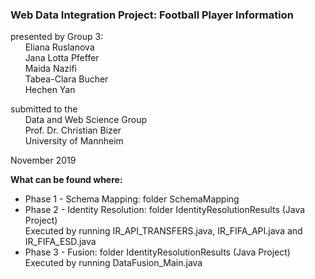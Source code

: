 ###  Web Data Integration Project: Football Player Information

presented by Group 3:  
&nbsp;&nbsp;&nbsp;&nbsp;&nbsp;&nbsp;Eliana Ruslanova   
&nbsp;&nbsp;&nbsp;&nbsp;&nbsp;&nbsp;Jana Lotta Pfeffer   
&nbsp;&nbsp;&nbsp;&nbsp;&nbsp;&nbsp;Maida Nazifi    
&nbsp;&nbsp;&nbsp;&nbsp;&nbsp;&nbsp;Tabea-Clara Bucher     
&nbsp;&nbsp;&nbsp;&nbsp;&nbsp;&nbsp;Hechen Yan     

submitted to the     
&nbsp;&nbsp;&nbsp;&nbsp;&nbsp;&nbsp;Data and Web Science Group      
&nbsp;&nbsp;&nbsp;&nbsp;&nbsp;&nbsp;Prof. Dr. Christian Bizer      
&nbsp;&nbsp;&nbsp;&nbsp;&nbsp;&nbsp;University of Mannheim     
             
November 2019       

<b>What can be found where:</b>  
- Phase 1 - Schema Mapping: folder SchemaMapping
- Phase 2 - Identity Resolution: folder IdentityResolutionResults (Java Project)  
Executed by running IR_API_TRANSFERS.java, IR_FIFA_API.java and IR_FIFA_ESD.java
- Phase 3 - Fusion: folder IdentityResolutionResults (Java Project)  
Executed by running DataFusion_Main.java
   
